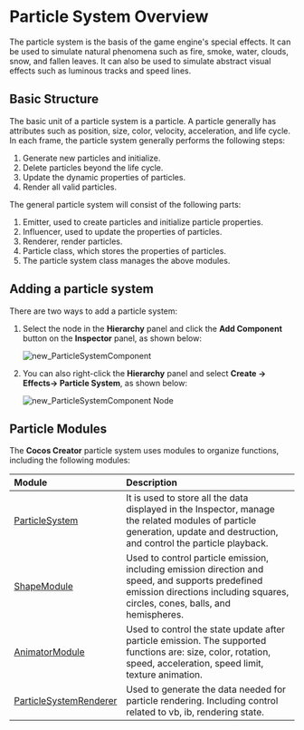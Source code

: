 # Particle System Overview

The particle system is the basis of the game engine's special effects. It can be used to simulate natural phenomena such as fire, smoke, water, clouds, snow, and fallen leaves. It can also be used to simulate abstract visual effects such as luminous tracks and speed lines.

## Basic Structure

The basic unit of a particle system is a particle. A particle generally has attributes such as position, size, color, velocity, acceleration, and life cycle. In each frame, the particle system generally performs the following steps:

1. Generate new particles and initialize.
2. Delete particles beyond the life cycle.
3. Update the dynamic properties of particles.
4. Render all valid particles.

The general particle system will consist of the following parts:

1. Emitter, used to create particles and initialize particle properties.
2. Influencer, used to update the properties of particles.
3. Renderer, render particles.
4. Particle class, which stores the properties of particles.
5. The particle system class manages the above modules.

## Adding a particle system

There are two ways to add a particle system:

1. Select the node in the __Hierarchy__ panel and click the __Add Component__ button on the __Inspector__ panel, as shown below:

    ![new_ParticleSystemComponent](particle-system/new_ParticleSystemComponent.png)

2. You can also right-click the **Hierarchy** panel and select __Create -> Effects-> Particle System__, as shown below:

    ![new_ParticleSystemComponent Node](particle-system/new_ParticleSystemComponent_node.png)

## Particle Modules

The __Cocos Creator__ particle system uses modules to organize functions, including the following modules:

| Module | Description |
| :--- | :--- |
| [ParticleSystem](main-module.md) | It is used to store all the data displayed in the Inspector, manage the related modules of particle generation, update and destruction, and control the particle playback. |
| [ShapeModule](emitter.md) | Used to control particle emission, including emission direction and speed, and supports predefined emission directions including squares, circles, cones, balls, and hemispheres. |
| [AnimatorModule](module.md) |  Used to control the state update after particle emission. The supported functions are: size, color, rotation, speed, acceleration, speed limit, texture animation. |
| [ParticleSystemRenderer](renderer.md) |  Used to generate the data needed for particle rendering. Including control related to vb, ib, rendering state. |
